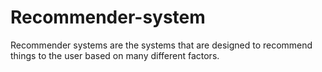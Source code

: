 # Recommender-system
 Recommender systems are the systems that are designed to recommend things to the user based on many different factors. 
